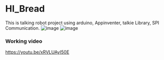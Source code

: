 # HI_Bread
This is talking robot project using arduino, Appinventer, talkie Library, SPI Communication.
![image](https://user-images.githubusercontent.com/72431775/184183259-66240bd4-f7e4-4901-902a-f445256bda15.png)
![image](https://user-images.githubusercontent.com/72431775/184183183-60e3052c-b155-4b4e-a774-e839019d2c26.png)

### Working video
https://youtu.be/xRVLUAyI50E
